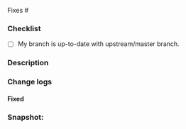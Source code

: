 <!-- Please create/claim an issue before sending a PR -->
<!-- Add issue number (Eg: fixes #123) -->

Fixes #

### Checklist
- [ ] My branch is up-to-date with upstream/master branch.

### Description
<!-- Describe about what this PR does, previous state and new state of the output -->

### Change logs

<!-- #### Added -->
<!-- Edit these points below to describe the new features added with this PR -->
<!-- - Feature 1 -->
<!-- - Feature 2 -->

#### Fixed
<!-- Edit these points below to describe the bug fixes made with this PR -->
<!-- - Bug 1 -->

### Snapshot:
<!-- If you can then please provide the screenshot of the issue you are facing -->
